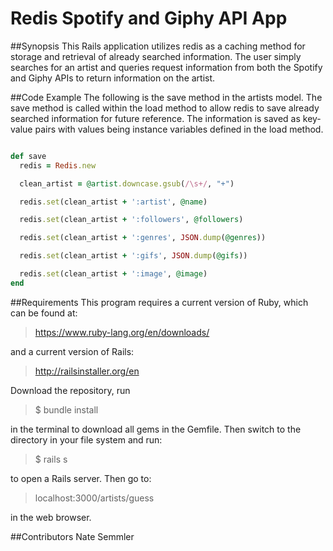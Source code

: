 # Redis Spotify and Giphy API App

##Synopsis
This Rails application utilizes redis as a caching method for storage and retrieval of already searched
information.  The user simply searches for an artist and queries request information from both the
Spotify and Giphy APIs to return information on the artist.

##Code Example
The following is the save method in the artists model.  The save method is called within the load
method to allow redis to save already searched information for future reference.  The information
is saved as key-value pairs with values being instance variables defined in the load method.

```ruby

def save
  redis = Redis.new

  clean_artist = @artist.downcase.gsub(/\s+/, "+")

  redis.set(clean_artist + ':artist', @name)

  redis.set(clean_artist + ':followers', @followers)

  redis.set(clean_artist + ':genres', JSON.dump(@genres))

  redis.set(clean_artist + ':gifs', JSON.dump(@gifs))

  redis.set(clean_artist + ':image', @image)
end

```

##Requirements
This program requires a current version of Ruby, which can be found at:

>https://www.ruby-lang.org/en/downloads/

and a current version of Rails:

>http://railsinstaller.org/en

Download the repository, run

>$ bundle install

in the terminal to download all gems in the Gemfile.  Then switch to the directory in your file system and run:

>$ rails s

to open a Rails server.  Then go to:

>localhost:3000/artists/guess

in the web browser.

##Contributors
Nate Semmler
